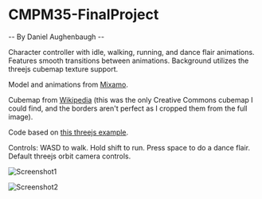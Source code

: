 # CMPM35-FinalProject

-- By Daniel Aughenbaugh --

Character controller with idle, walking, running, and dance flair animations. Features smooth transitions between animations. Background utilizes the threejs cubemap texture support.

Model and animations from [Mixamo](https://www.mixamo.com/#/).

Cubemap from [Wikipedia](https://en.wikipedia.org/wiki/Cube_mapping#/media/File:Panorama_cube_map.png) (this was the only Creative Commons cubemap I could find, and the borders aren't perfect as I cropped them from the full image).

Code based on [this threejs example](https://github.com/mrdoob/three.js/blob/master/examples/webgl_loader_md2_control.html).

Controls: WASD to walk. Hold shift to run. Press space to do a dance flair. Default threejs orbit camera controls.

![Screenshot1](https://user-images.githubusercontent.com/69946060/102160089-a196ba80-3e39-11eb-95dc-0ec5cea755dc.png)

![Screenshot2](https://user-images.githubusercontent.com/69946060/102160156-bd9a5c00-3e39-11eb-824a-94d6a82bb6d7.png)
